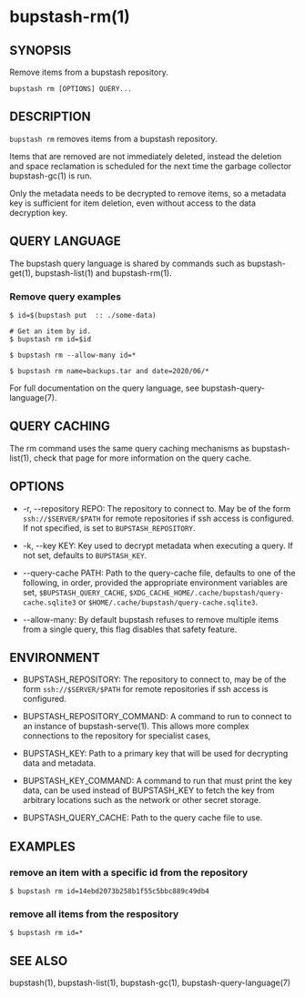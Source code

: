 bupstash-rm(1) 
==============

## SYNOPSIS

Remove items from a bupstash repository.

`bupstash rm [OPTIONS] QUERY... `

## DESCRIPTION

`bupstash rm` removes items from a bupstash repository.

Items that are removed are not immediately deleted, instead the deletion and 
space reclamation is scheduled for the next time the garbage collector bupstash-gc(1)
is run.

Only the metadata needs to be decrypted to remove items, so a metadata key is sufficient
for item deletion, even without access to the data decryption key.

## QUERY LANGUAGE

The bupstash query language is shared by commands such as bupstash-get(1), bupstash-list(1) and bupstash-rm(1).

### Remove query examples
```
$ id=$(bupstash put  :: ./some-data)

# Get an item by id.
$ bupstash rm id=$id

$ bupstash rm --allow-many id=*

$ bupstash rm name=backups.tar and date=2020/06/*
```

For full documentation on the query language, see bupstash-query-language(7). 

## QUERY CACHING

The rm command uses the same query caching mechanisms as bupstash-list(1), check that page for
more information on the query cache.

## OPTIONS

* -r, --repository REPO:
  The repository to connect to. May be of the form `ssh://$SERVER/$PATH` for
  remote repositories if ssh access is configured. If not specified, is set to `BUPSTASH_REPOSITORY`.

* -k, --key KEY:
  Key used to decrypt metadata when executing a query. If not set, defaults
  to `BUPSTASH_KEY`.

* --query-cache PATH:
  Path to the query-cache file, defaults to one of the following, in order, provided
  the appropriate environment variables are set, `$BUPSTASH_QUERY_CACHE`,
  `$XDG_CACHE_HOME/.cache/bupstash/query-cache.sqlite3` or `$HOME/.cache/bupstash/query-cache.sqlite3`.

* --allow-many:
  By default bupstash refuses to remove multiple items from a single query, this flag
  disables that safety feature.

## ENVIRONMENT

* BUPSTASH_REPOSITORY:
  The repository to connect to, may be of the form `ssh://$SERVER/$PATH` for
  remote repositories if ssh access is configured.

* BUPSTASH_REPOSITORY_COMMAND:
  A command to run to connect to an instance of bupstash-serve(1). This 
  allows more complex connections to the repository for specialist cases,

* BUPSTASH_KEY:
  Path to a primary key that will be used for decrypting data and metadata.

* BUPSTASH_KEY_COMMAND:
  A command to run that must print the key data, can be used instead of BUPSTASH_KEY
  to fetch the key from arbitrary locations such as the network or other secret storage.

* BUPSTASH_QUERY_CACHE:
  Path to the query cache file to use.

## EXAMPLES

### remove an item with a specific id from the repository

```
$ bupstash rm id=14ebd2073b258b1f55c5bbc889c49db4 
```

### remove all items from the respository

```
$ bupstash rm id=* 
```

## SEE ALSO

bupstash(1), bupstash-list(1),  bupstash-gc(1),  bupstash-query-language(7)
